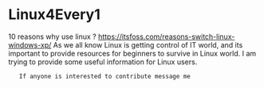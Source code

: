 # Linux4Every1
10 reasons why use linux ? https://itsfoss.com/reasons-switch-linux-windows-xp/  As we all know Linux is getting control of IT world, and  its important to provide resources for beginners to survive in Linux world.  I am trying to provide some useful information for Linux users.

```
   If anyone is interested to contribute message me
```

